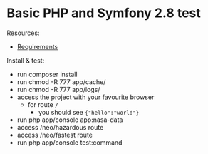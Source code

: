 # Basic PHP and Symfony 2.8 test

Resources:
- [Requirements](https://github.com/OskHa/basic-symfony28-interview-test/tree/2.0_nasa)

Install & test:
- run composer install
- run chmod -R 777 app/cache/
- run chmod -R 777 app/logs/
- access the project with your favourite browser
    * for route `/`
      * you should see `{"hello":"world"}`
- run php app/console app:nasa-data
- access /neo/hazardous route
- access /neo/fastest route
- run php app/console test:command <ID>

